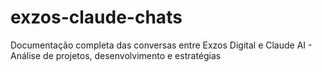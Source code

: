 # exzos-claude-chats
Documentação completa das conversas entre Exzos Digital e Claude AI - Análise de projetos, desenvolvimento e estratégias
